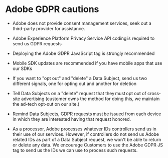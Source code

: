 # Adobe GDPR cautions

* Adobe does not provide consent management services, seek out a third-party provider for assistance.

* Adobe Experience Platform Privacy Service API coding is required to send us GDPR requests

* Deploying the Adobe GDPR JavaScript tag is strongly recommended
 
* Mobile SDK updates are recommended if you have mobile apps that use our SDKs

* If you want to "opt out" and "delete" a Data Subject, send us two different signals, one for opting out and another for deletion

* Tell Data Subjects on a "delete" request that they must opt out of cross-site advertising (customer owns the method for doing this, we maintain the ad-tech opt-out on our site.)

* Remind Data Subjects, GDPR requests must be issued from each device in which they are interested having that request honored.

* As a processor, Adobe processes whatever IDs controllers send us in their use of our services. However, if controllers do not send us Adobe related IDs as part of a Data Subject request, we won't be able to return or delete any data. We encourage Customers to use the Adobe GDPR JS tag to send us the IDs we can use to process such requests.
